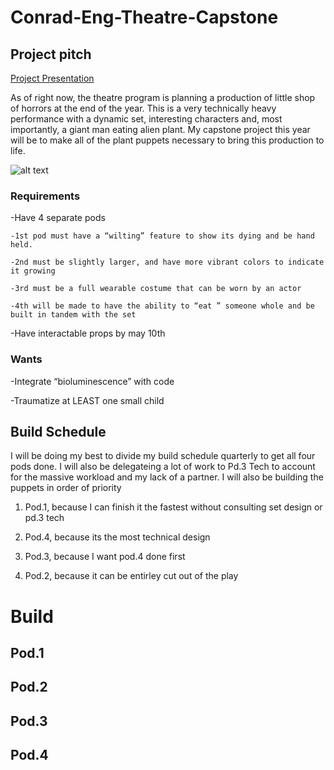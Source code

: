 # Conrad-Eng-Theatre-Capstone

## Project pitch
[Project Presentation](https://docs.google.com/presentation/d/1iXmvU82mosjtG8wZw2aXcDX5GKvR7SZYwwKy2Fu6weY/edit#slide=id.gee834ea57d_0_261)

As of right now, the theatre program is planning a production of little shop of horrors at the end of the year. This is a very technically heavy performance with a dynamic set, interesting characters and, most importantly, a giant man eating alien plant.  My capstone project this year will be to make all of the plant puppets necessary to bring this production to life.

![alt text](https://i.pinimg.com/600x315/9f/67/97/9f67975b3585d1a3a8ef9df3b01a4497.jpg)

### Requirements 

-Have 4 separate pods

    -1st pod must have a “wilting” feature to show its dying and be hand held.

    -2nd must be slightly larger, and have more vibrant colors to indicate it growing

    -3rd must be a full wearable costume that can be worn by an actor

    -4th will be made to have the ability to “eat ” someone whole and be built in tandem with the set

-Have interactable props by may 10th

### Wants


-Integrate “bioluminescence” with code

-Traumatize at LEAST one small child


## Build Schedule 

I will be doing my best to divide my build schedule quarterly to get all four pods done.  I will also be delegateing a lot of work to Pd.3 Tech to account for the massive workload and my lack of a partner.  I will also be building the puppets in order of priority

1.  Pod.1, because I can finish it the fastest without consulting set design or pd.3 tech

2.  Pod.4, because its the most technical design

3.  Pod.3, because I want pod.4 done first

4.  Pod.2, because it can be entirley cut out of the play


# Build

## Pod.1
## Pod.2
## Pod.3
## Pod.4

